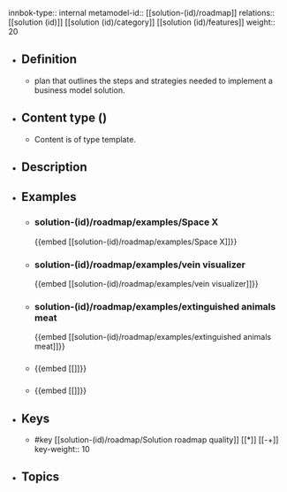 innbok-type:: internal
metamodel-id:: [[solution-(id)/roadmap]]
relations:: [[solution (id)]] [[solution (id)/category]] [[solution (id)/features]]
weight:: 20

- ## Definition
  - plan that outlines the steps and strategies needed to implement a business model solution.
- ## Content type ()
  - Content is of type template.
  
- ## Description
- ## Examples
  - ### solution-(id)/roadmap/examples/Space X
    {{embed [[solution-(id)/roadmap/examples/Space X]]}}
  - ### solution-(id)/roadmap/examples/vein visualizer
    {{embed [[solution-(id)/roadmap/examples/vein visualizer]]}}
  - ### solution-(id)/roadmap/examples/extinguished animals meat
    {{embed [[solution-(id)/roadmap/examples/extinguished animals meat]]}}
  - ### 
    {{embed [[]]}}
  - ### 
    {{embed [[]]}}
  
- ## Keys
  - #key [[solution-(id)/roadmap/Solution roadmap quality]] [[*]] [[-+]]
    key-weight:: 10
- ## Topics
  

